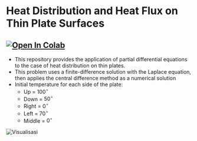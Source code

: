 # Heat Distribution and Heat Flux on Thin Plate Surfaces
[![Open In Colab](https://colab.research.google.com/assets/colab-badge.svg)](https://colab.research.google.com/github/huzaifi18/heat_distribution/blob/main/Visualisasi%20Persebaran%20Panas.ipynb)<br>
---

+ This repository provides the application of partial differential equations to the case of heat distribution on thin plates.
+ This problem uses a finite-difference solution with the Laplace equation, then applies the central difference method as a numerical solution
+ Initial temperature for each side of the plate:
  + Up = $100^{\circ}$ 
  + Down = $50^{\circ}$
  + Right = $0^{\circ}$ 
  + Left = $70^{\circ}$ 
  + Middle = $0^{\circ}$

![Visualisasi](v4.gif)